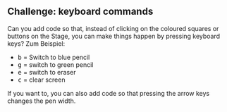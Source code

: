 ## Challenge: keyboard commands

Can you add code so that, instead of clicking on the coloured squares or buttons on the Stage, you can make things happen by pressing keyboard keys? Zum Beispiel:

+ <kbd>b</kbd> = Switch to blue pencil
+ <kbd>g</kbd> = switch to green pencil
+ <kbd>e</kbd> = switch to eraser
+ <kbd>c</kbd> = clear screen

If you want to, you can also add code so that pressing the arrow keys changes the pen width.